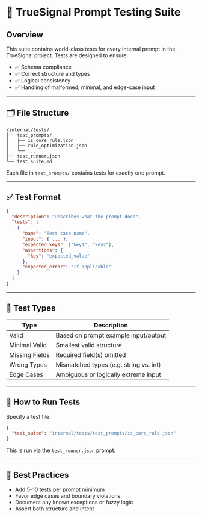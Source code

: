 # 🧪 TrueSignal Prompt Testing Suite

## Overview

This suite contains world-class tests for every internal prompt in the TrueSignal project. Tests are designed to ensure:

- ✅ Schema compliance
- ✅ Correct structure and types
- ✅ Logical consistency
- ✅ Handling of malformed, minimal, and edge-case input

---

## 🗂️ File Structure

```
/internal/tests/
├── test_prompts/
│   ├── is_core_rule.json
│   ├── rule_optimization.json
│   └── ...
├── test_runner.json
└── test_suite.md
```

Each file in `test_prompts/` contains tests for exactly one prompt.

---

## ✅ Test Format

```json
{
  "description": "Describes what the prompt does",
  "tests": [
    {
      "name": "Test case name",
      "input": { ... },
      "expected_keys": ["key1", "key2"],
      "assertions": {
        "key": "expected_value"
      },
      "expected_error": "if applicable"
    }
  ]
}
```

---

## 🧪 Test Types

| Type               | Description                                           |
|--------------------|-------------------------------------------------------|
| Valid              | Based on prompt example input/output                  |
| Minimal Valid      | Smallest valid structure                              |
| Missing Fields     | Required field(s) omitted                             |
| Wrong Types        | Mismatched types (e.g. string vs. int)                |
| Edge Cases         | Ambiguous or logically extreme input                  |

---

## 🚦 How to Run Tests

Specify a test file:

```json
{
  "test_suite": "internal/tests/test_prompts/is_core_rule.json"
}
```

This is run via the `test_runner.json` prompt.

---

## 🧠 Best Practices

- Add 5–10 tests per prompt minimum
- Favor edge cases and boundary violations
- Document any known exceptions or fuzzy logic
- Assert both structure and intent

